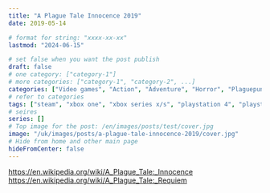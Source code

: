 ```yaml
---
title: "A Plague Tale Innocence 2019"
date: 2019-05-14

# format for string: "xxxx-xx-xx"
lastmod: "2024-06-15"

# set false when you want the post publish
draft: false
# one category: ["category-1"]
# more categories: ["category-1", "category-2", ...]
categories: ["Video games", "Action", "Adventure", "Horror", "Plaguepunk"]
# refer to categories
tags: ["steam", "xbox one", "xbox series x/s", "playstation 4", "playstation 5", "nintendo switch", "asobo studio"]
# seires
series: []
# Top image for the post: /en/images/posts/test/cover.jpg
image: "/uk/images/posts/a-plague-tale-innocence-2019/cover.jpg"
# Hide from home and other main page
hideFromCenter: false
---
```

https://en.wikipedia.org/wiki/A_Plague_Tale:_Innocence
https://en.wikipedia.org/wiki/A_Plague_Tale:_Requiem
<!--more-->